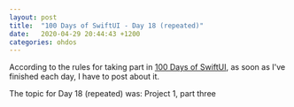 ```yaml
---
layout: post
title:  "100 Days of SwiftUI - Day 18 (repeated)"
date:   2020-04-29 20:44:43 +1200
categories: ohdos
---
```

According to the rules for taking part in [100 Days of SwiftUI](https://www.hackingwithswift.com/100/swiftui), as soon as I've finished each day, I have to post about it.

The topic for Day 18 (repeated) was: Project 1, part three
